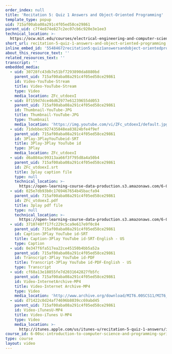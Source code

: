 ```yaml
---
order_index: null
title: 'Recitation 5: Quiz 1 Answers and Object-Oriented Programming'
template_type: popup
uid: 715af00aba08a291c4f05ed58ce29861
parent_uid: c7f4e874e827c2ec07cb6c920e3e1ee3
technical_location: >-
  https://ocw.mit.edu/courses/electrical-engineering-and-computer-science/6-00sc-introduction-to-computer-science-and-programming-spring-2011/unit-2/lecture-11-oop-and-inheritance/recitation-5-quiz-1-answers-and-object-oriented-programming
short_url: recitation-5-quiz-1-answers-and-object-oriented-programming
inline_embed_id: '55484672recitation5:quiz1answersandobject-orientedprogramming46231014'
about_this_resource_text: ''
related_resources_text: ''
transcript: ''
embedded_media:
  - uid: 30728fc43db7e51bf7293890da8880bd
    parent_uid: 715af00aba08a291c4f05ed58ce29861
    id: Video-YouTube-Stream
    title: Video-YouTube-Stream
    type: Video
    media_location: ZFc_utdoexI
  - uid: 8f159d7dce46d62977e61239655dd053
    parent_uid: 715af00aba08a291c4f05ed58ce29861
    id: Thumbnail-YouTube-JPG
    title: Thumbnail-YouTube-JPG
    type: Thumbnail
    media_location: 'https://img.youtube.com/vi/ZFc_utdoexI/default.jpg'
  - uid: 71debbec927435848ea83824bfe4f9ef
    parent_uid: 715af00aba08a291c4f05ed58ce29861
    id: 3Play-3PlayYouTubeid-SRT
    title: 3Play-3Play YouTube id
    type: 3Play
    media_location: ZFc_utdoexI
  - uid: d6a884ac99313aa66f3f795d8a4a50b4
    parent_uid: 715af00aba08a291c4f05ed58ce29861
    id: ZFc_utdoexI.srt
    title: 3play caption file
    type: null
    technical_location: >-
      https://open-learning-course-data-production.s3.amazonaws.com/6-00sc-introduction-to-computer-science-and-programming-spring-2011/d6a884ac99313aa66f3f795d8a4a50b4_ZFc_utdoexI.srt
  - uid: 025e7db93b0c1769467654b45bacfa94
    parent_uid: 715af00aba08a291c4f05ed58ce29861
    id: ZFc_utdoexI.pdf
    title: 3play pdf file
    type: null
    technical_location: >-
      https://open-learning-course-data-production.s3.amazonaws.com/6-00sc-introduction-to-computer-science-and-programming-spring-2011/025e7db93b0c1769467654b45bacfa94_ZFc_utdoexI.pdf
  - uid: 3710740ff17fc229c5ca9e617e9f0c84
    parent_uid: 715af00aba08a291c4f05ed58ce29861
    id: Caption-3Play YouTube id-SRT
    title: Caption-3Play YouTube id-SRT-English - US
    type: Caption
  - uid: 0e347f6fa517ea22ce45150b4bb5a52a
    parent_uid: 715af00aba08a291c4f05ed58ce29861
    id: Transcript-3Play YouTube id-PDF
    title: Transcript-3Play YouTube id-PDF-English - US
    type: Transcript
  - uid: cf68a13e18855fe7d2031642827fb5fc
    parent_uid: 715af00aba08a291c4f05ed58ce29861
    id: Video-InternetArchive-MP4
    title: Video-Internet Archive-MP4
    type: Video
    media_location: 'http://www.archive.org/download/MIT6.00SCS11/MIT6_00SCS11_rec05_300k.mp4'
  - uid: d71422c0d24af74696b8039cc69abd45
    parent_uid: 715af00aba08a291c4f05ed58ce29861
    id: Video-iTunesU-MP4
    title: Video-iTunes U-MP4
    type: Video
    media_location: >-
      http://itunes.apple.com/us/itunes-u/recitation-5-quiz-1-answers/id499270153?i=110101544
course_id: 6-00sc-introduction-to-computer-science-and-programming-spring-2011
type: course
layout: video
---
```

